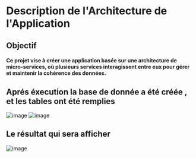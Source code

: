 # Description de l'Architecture de l'Application
## Objectif
#### Ce projet vise à créer une application basée sur une architecture de micro-services, où plusieurs services interagissent entre eux pour gérer et maintenir la cohérence des données.
## Aprés éxecution la base de donnée a été créée , et les tables ont été remplies 
![image](https://github.com/nhabiba/Micro-Service/assets/109957486/08f27dd6-c206-40f4-b63d-724a758b2c54)
![image](https://github.com/nhabiba/Micro-Service/assets/109957486/f0ca11a3-9243-4475-90ae-e41f973d9289)

## Le résultat qui sera afficher 
![image](https://github.com/nhabiba/Micro-Service/assets/109957486/c47f32a0-0472-4544-856e-929ed3500d77)

